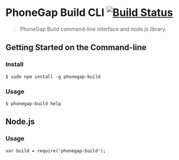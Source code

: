 # PhoneGap Build CLI [![Build Status][travis-ci-img]][travis-ci-url]

> PhoneGap Build command-line interface and node.js library.

## Getting Started on the Command-line

### Install

    $ sudo npm install -g phonegap-build

### Usage

    $ phonegap-build help

## Node.js

### Usage

    var build = require('phonegap-build');

[travis-ci-img]: https://secure.travis-ci.org/mwbrooks/phonegap-build-cli.png
[travis-ci-url]: http://travis-ci.org/mwbrooks/phonegap-build-cli

